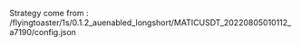 Strategy come from : /flyingtoaster/1s/0.1.2_auenabled_longshort/MATICUSDT_20220805010112_a7190/config.json